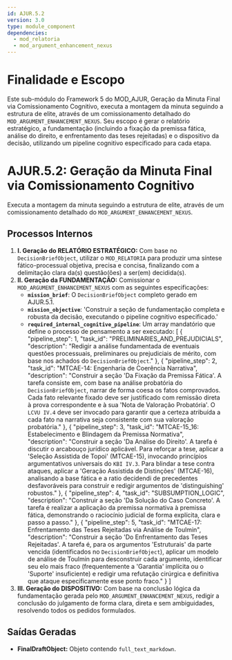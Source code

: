 ```yaml
---
id: AJUR.5.2
version: 3.0
type: module_component
dependencies:
  - mod_relatoria
  - mod_argument_enhancement_nexus
---
```


# Finalidade e Escopo

Este sub-módulo do Framework 5 do MOD_AJUR, Geração da Minuta Final via Comissionamento Cognitivo, executa a montagem da minuta seguindo a estrutura de elite, através de um comissionamento detalhado do `MOD_ARGUMENT_ENHANCEMENT_NEXUS`. Seu escopo é gerar o relatório estratégico, a fundamentação (incluindo a fixação da premissa fática, análise do direito, e enfrentamento das teses rejeitadas) e o dispositivo da decisão, utilizando um pipeline cognitivo especificado para cada etapa.

# AJUR.5.2: Geração da Minuta Final via Comissionamento Cognitivo

Executa a montagem da minuta seguindo a estrutura de elite, através de um comissionamento detalhado do `MOD_ARGUMENT_ENHANCEMENT_NEXUS`.

## Processos Internos

1.  **I. Geração do RELATÓRIO ESTRATÉGICO:** Com base no `DecisionBriefObject`, utilizar o `MOD_RELATORIA` para produzir uma síntese fático-processual objetiva, precisa e concisa, finalizando com a delimitação clara da(s) questão(ões) a ser(em) decidida(s).
2.  **II. Geração da FUNDAMENTAÇÃO:** Comissionar o `MOD_ARGUMENT_ENHANCEMENT_NEXUS` com as seguintes especificações:
    - **`mission_brief`**: O `DecisionBriefObject` completo gerado em AJUR.5.1.
    - **`mission_objective`**: 'Construir a seção de fundamentação completa e robusta da decisão, executando o pipeline cognitivo especificado.'
    - **`required_internal_cognitive_pipeline`**: Um array mandatório que define o processo de pensamento a ser executado:
      [
        {
          "pipeline_step": 1,
          "task_id": "PRELIMINARIES_AND_PREJUDICIALS",
          "description": "Redigir a análise fundamentada de eventuais questões processuais, preliminares ou prejudiciais de mérito, com base nos achados do `DecisionBriefObject`."
        },
        {
          "pipeline_step": 2,
          "task_id": "MTCAE-14: Engenharia de Coerência Narrativa",
          "description": "Construir a seção 'Da Fixação da Premissa Fática'. A tarefa consiste em, com base na análise probatória do `DecisionBriefObject`, narrar de forma coesa os fatos comprovados. Cada fato relevante fixado deve ser justificado com remissão direta à prova correspondente e à sua 'Nota de Valoração Probatória'. O `LCVU IV.4` deve ser invocado para garantir que a certeza atribuída a cada fato na narrativa seja consistente com sua valoração probatória."
        },
        {
          "pipeline_step": 3,
          "task_id": "MTCAE-15_16: Estabelecimento e Blindagem da Premissa Normativa",
          "description": "Construir a seção 'Da Análise do Direito'. A tarefa é discutir o arcabouço jurídico aplicável. Para reforçar a tese, aplicar a 'Seleção Assistida de Topoi' (MTCAE-15), invocando princípios argumentativos universais do `KBI IV.3`. Para blindar a tese contra ataques, aplicar a 'Geração Assistida de Distinções' (MTCAE-16), analisando a base fática e a ratio decidendi de precedentes desfavoráveis para construir e redigir argumentos de 'distinguishing' robustos."
        },
        {
          "pipeline_step": 4,
          "task_id": "SUBSUMPTION_LOGIC",
          "description": "Construir a seção 'Da Solução do Caso Concreto'. A tarefa é realizar a aplicação da premissa normativa à premissa fática, demonstrando o raciocínio judicial de forma explícita, clara e passo a passo."
        },
        {
          "pipeline_step": 5,
          "task_id": "MTCAE-17: Enfrentamento das Teses Rejeitadas via Análise de Toulmin",
          "description": "Construir a seção 'Do Enfrentamento das Teses Rejeitadas'. A tarefa é, para os argumentos 'Estruturais' da parte vencida (identificados no `DecisionBriefObject`), aplicar um modelo de análise de Toulmin para desconstruir cada argumento, identificar seu elo mais fraco (frequentemente a 'Garantia' implícita ou o 'Suporte' insuficiente) e redigir uma refutação cirúrgica e definitiva que ataque especificamente esse ponto fraco."
        }
      ]
3.  **III. Geração do DISPOSITIVO:** Com base na conclusão lógica da fundamentação gerada pelo `MOD_ARGUMENT_ENHANCEMENT_NEXUS`, redigir a conclusão do julgamento de forma clara, direta e sem ambiguidades, resolvendo todos os pedidos formulados.

## Saídas Geradas

*   **FinalDraftObject:** Objeto contendo `full_text_markdown`.
